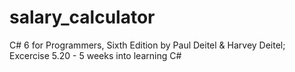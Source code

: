# salary_calculator
C# 6 for Programmers, Sixth Edition by Paul Deitel &amp; Harvey Deitel; Excercise 5.20 - 5 weeks into learning C# 
